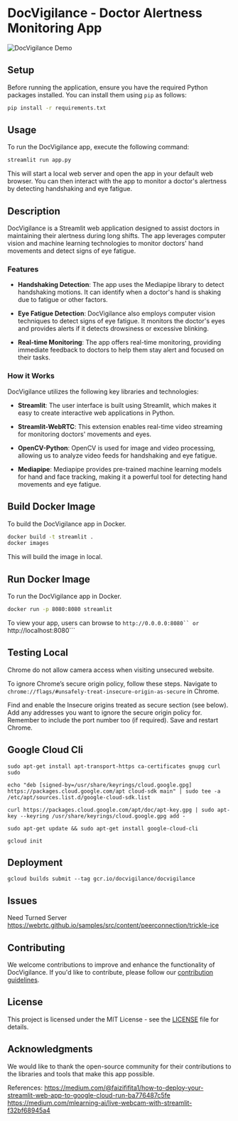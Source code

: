 

# DocVigilance - Doctor Alertness Monitoring App

![DocVigilance Demo](demo.gif)

## Setup

Before running the application, ensure you have the required Python packages installed. You can install them using `pip` as follows:

```bash
pip install -r requirements.txt
```

## Usage

To run the DocVigilance app, execute the following command:

```bash
streamlit run app.py
```

This will start a local web server and open the app in your default web browser. You can then interact with the app to monitor a doctor's alertness by detecting handshaking and eye fatigue.

## Description

DocVigilance is a Streamlit web application designed to assist doctors in maintaining their alertness during long shifts. The app leverages computer vision and machine learning technologies to monitor doctors' hand movements and detect signs of eye fatigue.

### Features

- **Handshaking Detection**: The app uses the Mediapipe library to detect handshaking motions. It can identify when a doctor's hand is shaking due to fatigue or other factors.

- **Eye Fatigue Detection**: DocVigilance also employs computer vision techniques to detect signs of eye fatigue. It monitors the doctor's eyes and provides alerts if it detects drowsiness or excessive blinking.

- **Real-time Monitoring**: The app offers real-time monitoring, providing immediate feedback to doctors to help them stay alert and focused on their tasks.

### How it Works

DocVigilance utilizes the following key libraries and technologies:

- **Streamlit**: The user interface is built using Streamlit, which makes it easy to create interactive web applications in Python.

- **Streamlit-WebRTC**: This extension enables real-time video streaming for monitoring doctors' movements and eyes.

- **OpenCV-Python**: OpenCV is used for image and video processing, allowing us to analyze video feeds for handshaking and eye fatigue.

- **Mediapipe**: Mediapipe provides pre-trained machine learning models for hand and face tracking, making it a powerful tool for detecting hand movements and eye fatigue.

## Build Docker Image

To build the DocVigilance app in Docker.

```bash
docker build -t streamlit .
docker images
```

This will build the image in local.

## Run Docker Image

To run the DocVigilance app in Docker.

```bash
docker run -p 8080:8080 streamlit
```

To view your app, users can browse to ```http://0.0.0.0:8080`` or ```http://localhost:8080```

## Testing Local
Chrome do not allow camera access when visiting unsecured website.

To ignore Chrome’s secure origin policy, follow these steps. Navigate to ```chrome://flags/#unsafely-treat-insecure-origin-as-secure``` in Chrome.

Find and enable the Insecure origins treated as secure section (see below). Add any addresses you want to ignore the secure origin policy for. Remember to include the port number too (if required). Save and restart Chrome.

## Google Cloud Cli
```
sudo apt-get install apt-transport-https ca-certificates gnupg curl sudo

echo "deb [signed-by=/usr/share/keyrings/cloud.google.gpg] https://packages.cloud.google.com/apt cloud-sdk main" | sudo tee -a /etc/apt/sources.list.d/google-cloud-sdk.list

curl https://packages.cloud.google.com/apt/doc/apt-key.gpg | sudo apt-key --keyring /usr/share/keyrings/cloud.google.gpg add -

sudo apt-get update && sudo apt-get install google-cloud-cli

gcloud init
```

## Deployment

```
gcloud builds submit --tag gcr.io/docvigilance/docvigilance
```

## Issues

Need Turned Server
https://webrtc.github.io/samples/src/content/peerconnection/trickle-ice

## Contributing

We welcome contributions to improve and enhance the functionality of DocVigilance. If you'd like to contribute, please follow our [contribution guidelines](CONTRIBUTING.md).

## License

This project is licensed under the MIT License - see the [LICENSE](LICENSE) file for details.

## Acknowledgments

We would like to thank the open-source community for their contributions to the libraries and tools that make this app possible.

References:
https://medium.com/@faizififita1/how-to-deploy-your-streamlit-web-app-to-google-cloud-run-ba776487c5fe
https://medium.com/mlearning-ai/live-webcam-with-streamlit-f32bf68945a4

